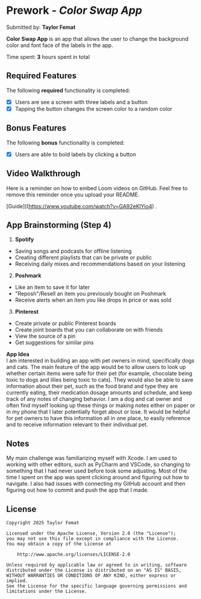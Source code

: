 # Prework - *Color Swap App*

Submitted by: **Taylor Femat**

**Color Swap App** is an app that allows the user to change the background color and font face of the labels in the app. 

Time spent: **3** hours spent in total

## Required Features

The following **required** functionality is completed:

- [x] Users are see a screen with three labels and a button
- [x] Tapping the button changes the screen color to a random color

## Bonus Features

The following **bonus** functionality is completed:

- [x] Users are able to bold labels by clicking a button
 
## Video Walkthrough

Here is a reminder on how to embed Loom videos on GitHub. Feel free to remove this reminder once you upload your README. 

[Guide]](https://www.youtube.com/watch?v=GA92eKlYio4) .

## App Brainstorming (Step 4)
1. **Spotify**
- Saving songs and podcasts for offline listening
- Creating different playlists that can be private or public
- Receiving daily mixes and recommendations based on your listening
2. **Poshmark**
- Like an item to save it for later
- "Reposh"/Resell an item you previously bought on Poshmark
- Receive alerts when an item you like drops in price or was sold
3. **Pinterest**
- Create private or public Pinterest boards
- Create joint boards that you can collaborate on with friends
- View the source of a pin
- Get suggestions for similar pins

**App Idea**\
I am interested in building an app with pet owners in mind, specifically dogs and cats. The main feature of the app would be to allow users to look up whether certain items were safe for their pet (for example, chocolate being toxic to dogs and lilies being toxic to cats). They would also be able to save information about their pet, such as the food brand and type they are currently eating, their medication dosage amounts and schedule, and keep track of any notes of changing behavior. I am a dog and cat owner and often find myself looking up these things or making notes either on paper or in my phone that I later potentially forget about or lose. It would be helpful for pet owners to have this information all in one place, to easily reference and to receive information relevant to their individual pet. 

## Notes

My main challenge was familiarizing myself with Xcode. I am used to working with other editors, such as PyCharm and VSCode, so changing to something that I had never used before took some adjusting. Most of the time I spent on the app was spent clicking around and figuring out how to navigate. I also had issues with connecting my GitHub account and then figuring out how to commit and push the app that I made. 

## License

    Copyright 2025 Taylor Femat

    Licensed under the Apache License, Version 2.0 (the "License");
    you may not use this file except in compliance with the License.
    You may obtain a copy of the License at

        http://www.apache.org/licenses/LICENSE-2.0

    Unless required by applicable law or agreed to in writing, software
    distributed under the License is distributed on an "AS IS" BASIS,
    WITHOUT WARRANTIES OR CONDITIONS OF ANY KIND, either express or implied.
    See the License for the specific language governing permissions and
    limitations under the License.
